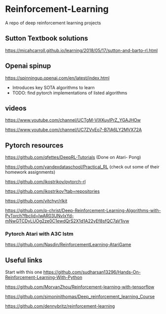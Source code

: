 # Reinforcement-Learning
A repo of deep reinforcement learning projects

## Sutton Textbook solutions
https://micahcarroll.github.io/learning/2018/05/17/sutton-and-barto-rl.html

## Openai spinup
https://spinningup.openai.com/en/latest/index.html

- Introduces key SOTA algorithms to learn
- TODO: find pytorch implementations of listed algorithms

## videos
https://www.youtube.com/channel/UCTgM-VlXKuylPrZ_YGAJHOw

https://www.youtube.com/channel/UC7ZVvEo7-B7lA6LY2MVX72A

## Pytorch resources
https://github.com/qfettes/DeepRL-Tutorials (Done on Atari- Pong)

https://github.com/yandexdataschool/Practical_RL (check out some of their homework assignments)

https://github.com/ikostrikov/pytorch-rl

https://github.com/ikostrikov?tab=repositories

https://github.com/vitchyr/rlkit

https://github.com/p-christ/Deep-Reinforcement-Learning-Algorithms-with-PyTorch?fbclid=IwAR03UNvIxYd-mNwGTCDyLUOg2ze0C1ewdQrS2X1d1A22yEf8sfQC7aV1ivw


### Pytorch Atari with A3C lstm
https://github.com/Nasdin/ReinforcementLearning-AtariGame

## Useful links

Start with this one
https://github.com/sudharsan13296/Hands-On-Reinforcement-Learning-With-Python

https://github.com/MorvanZhou/Reinforcement-learning-with-tensorflow

https://github.com/simoninithomas/Deep_reinforcement_learning_Course

https://github.com/dennybritz/reinforcement-learning


